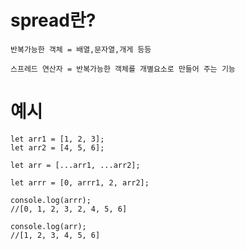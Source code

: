 # spread란?

`반복가능한 객체 = 배열,문자열,개게 등등`

`스프레드 연산자 = 반복가능한 객체를 개별요소로 만들어 주는 기능`

# 예시

    let arr1 = [1, 2, 3];
    let arr2 = [4, 5, 6];

    let arr = [...arr1, ...arr2];

    let arrr = [0, arrr1, 2, arr2];

    console.log(arrr);
    //[0, 1, 2, 3, 2, 4, 5, 6]

    console.log(arr);
    //[1, 2, 3, 4, 5, 6]

